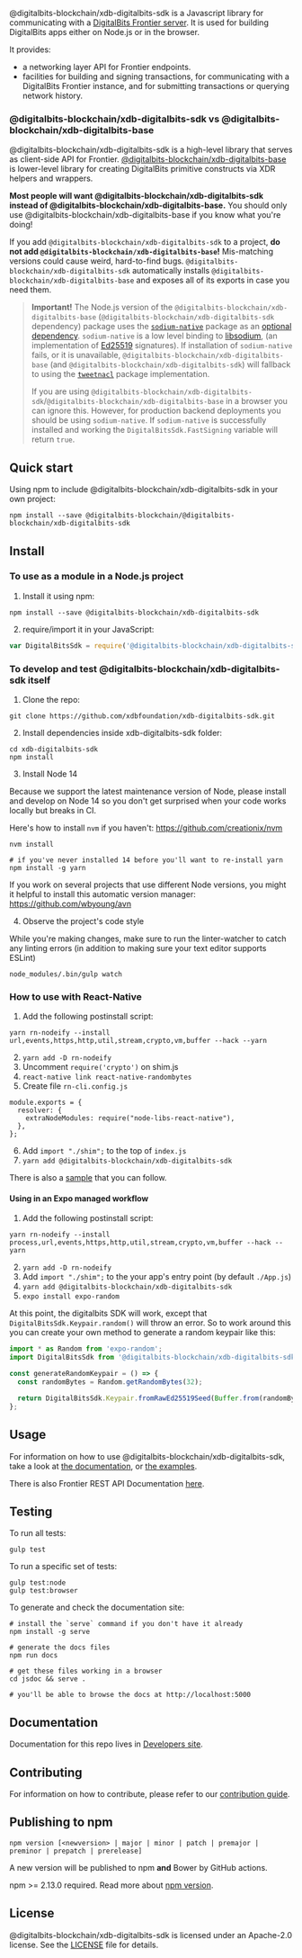 @digitalbits-blockchain/xdb-digitalbits-sdk is a Javascript library for communicating with a
[DigitalBits Frontier server](https://github.com/xdbfoundation/go/tree/master/services/frontier).
It is used for building DigitalBits apps either on Node.js or in the browser.

It provides:

- a networking layer API for Frontier endpoints.
- facilities for building and signing transactions, for communicating with a
  DigitalBits Frontier instance, and for submitting transactions or querying network
  history.

### @digitalbits-blockchain/xdb-digitalbits-sdk vs @digitalbits-blockchain/xdb-digitalbits-base

@digitalbits-blockchain/xdb-digitalbits-sdk is a high-level library that serves as client-side API for Frontier.
[@digitalbits-blockchain/xdb-digitalbits-base](https://github.com/xdbfoundation/xdb-digitalbits-base) is lower-level
library for creating DigitalBits primitive constructs via XDR helpers and wrappers.

**Most people will want @digitalbits-blockchain/xdb-digitalbits-sdk instead of @digitalbits-blockchain/xdb-digitalbits-base.** You should only
use @digitalbits-blockchain/xdb-digitalbits-base if you know what you're doing!

If you add `@digitalbits-blockchain/xdb-digitalbits-sdk` to a project, **do not add `@digitalbits-blockchain/xdb-digitalbits-base`!** Mis-matching
versions could cause weird, hard-to-find bugs. `@digitalbits-blockchain/xdb-digitalbits-sdk` automatically
installs `@digitalbits-blockchain/xdb-digitalbits-base` and exposes all of its exports in case you need them.

> **Important!** The Node.js version of the `@digitalbits-blockchain/xdb-digitalbits-base` (`@digitalbits-blockchain/xdb-digitalbits-sdk` dependency) package
> uses the [`sodium-native`](https://www.npmjs.com/package/sodium-native) package as
> an [optional dependency](https://docs.npmjs.com/files/package.json#optionaldependencies). `sodium-native` is
> a low level binding to [libsodium](https://github.com/jedisct1/libsodium),
> (an implementation of [Ed25519](https://ed25519.cr.yp.to/) signatures).
> If installation of `sodium-native` fails, or it is unavailable, `@digitalbits-blockchain/xdb-digitalbits-base` (and `@digitalbits-blockchain/xdb-digitalbits-sdk`) will
> fallback to using the [`tweetnacl`](https://www.npmjs.com/package/tweetnacl) package implementation.
>
> If you are using `@digitalbits-blockchain/xdb-digitalbits-sdk`/`@digitalbits-blockchain/xdb-digitalbits-base` in a browser you can ignore
> this. However, for production backend deployments you should be
> using `sodium-native`. If `sodium-native` is successfully installed and working the
> `DigitalBitsSdk.FastSigning` variable will return `true`.

## Quick start

Using npm to include @digitalbits-blockchain/xdb-digitalbits-sdk in your own project:

```shell
npm install --save @digitalbits-blockchain/@digitalbits-blockchain/xdb-digitalbits-sdk
```

## Install

### To use as a module in a Node.js project

1. Install it using npm:

```shell
npm install --save @digitalbits-blockchain/xdb-digitalbits-sdk
```

2. require/import it in your JavaScript:

```js
var DigitalBitsSdk = require('@digitalbits-blockchain/xdb-digitalbits-sdk');
```
### To develop and test @digitalbits-blockchain/xdb-digitalbits-sdk itself

1. Clone the repo:

```shell
git clone https://github.com/xdbfoundation/xdb-digitalbits-sdk.git
```

2. Install dependencies inside xdb-digitalbits-sdk folder:

```shell
cd xdb-digitalbits-sdk
npm install
```

3. Install Node 14

Because we support the latest maintenance version of Node, please install and develop on Node 14 so you don't get surprised when your code works locally but breaks in CI.

Here's how to install `nvm` if you haven't: https://github.com/creationix/nvm

```shell
nvm install

# if you've never installed 14 before you'll want to re-install yarn
npm install -g yarn
```

If you work on several projects that use different Node versions, you might it
helpful to install this automatic version manager:
https://github.com/wbyoung/avn

4. Observe the project's code style

While you're making changes, make sure to run the linter-watcher to catch any
   linting errors (in addition to making sure your text editor supports ESLint)

```shell
node_modules/.bin/gulp watch
````

### How to use with React-Native

1. Add the following postinstall script:
```
yarn rn-nodeify --install url,events,https,http,util,stream,crypto,vm,buffer --hack --yarn
```
2. `yarn add -D rn-nodeify`
3. Uncomment `require('crypto')` on shim.js
4. `react-native link react-native-randombytes`
5. Create file `rn-cli.config.js`
```
module.exports = {
  resolver: {
    extraNodeModules: require("node-libs-react-native"),
  },
};
```
6. Add `import "./shim";` to the top of `index.js`
7. `yarn add @digitalbits-blockchain/xdb-digitalbits-sdk`

There is also a [sample](https://github.com/fnando/rn-digitalbits-sdk-sample) that you can follow.

#### Using in an Expo managed workflow

1. Add the following postinstall script:
```
yarn rn-nodeify --install process,url,events,https,http,util,stream,crypto,vm,buffer --hack --yarn
```
2. `yarn add -D rn-nodeify`
3. Add `import "./shim";` to the your app's entry point (by default `./App.js`)
4. `yarn add @digitalbits-blockchain/xdb-digitalbits-sdk`
5. `expo install expo-random`

At this point, the digitalbits SDK will work, except that `DigitalBitsSdk.Keypair.random()` will throw an error. So to work around this you can create your own method to generate a random keypair like this:

```javascript
import * as Random from 'expo-random';
import DigitalBitsSdk from '@digitalbits-blockchain/xdb-digitalbits-sdk';

const generateRandomKeypair = () => {
  const randomBytes = Random.getRandomBytes(32);

  return DigitalBitsSdk.Keypair.fromRawEd25519Seed(Buffer.from(randomBytes));
};
```

## Usage

For information on how to use @digitalbits-blockchain/xdb-digitalbits-sdk, take a look at [the
documentation](https://xdbfoundation.github.io/xdb-digitalbits-sdk/), or [the
examples](https://github.com/xdbfoundation/xdb-digitalbits-sdk/tree/master/docs/reference).

There is also Frontier REST API Documentation
[here](https://developers.digitalbits.io/frontier/reference/index.html).

## Testing

To run all tests:

```shell
gulp test
```

To run a specific set of tests:

```shell
gulp test:node
gulp test:browser
```

To generate and check the documentation site:

```shell
# install the `serve` command if you don't have it already
npm install -g serve

# generate the docs files
npm run docs

# get these files working in a browser
cd jsdoc && serve .

# you'll be able to browse the docs at http://localhost:5000
```

## Documentation

Documentation for this repo lives in
[Developers site](https://github.com/xdbfoundation/xdb-digitalbits-sdk/blob/master/docs/reference/readme.md).

## Contributing

For information on how to contribute, please refer to our
[contribution guide](https://github.com/xdbfoundation/xdb-digitalbits-sdk/blob/master/CONTRIBUTING.md).

## Publishing to npm

```
npm version [<newversion> | major | minor | patch | premajor | preminor | prepatch | prerelease]
```

A new version will be published to npm **and** Bower by GitHub actions.

npm >= 2.13.0 required. Read more about
[npm version](https://docs.npmjs.com/cli/version).

## License

@digitalbits-blockchain/xdb-digitalbits-sdk is licensed under an Apache-2.0 license. See the
[LICENSE](https://github.com/xdbfoundation/xdb-digitalbits-sdk/blob/master/LICENSE) file
for details.
